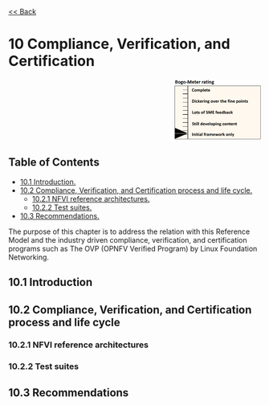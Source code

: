 [<< Back](../../ref_model)
# 10 Compliance, Verification, and Certification
<p align="right"><img src="../figures/bogo_ifo.png" alt="scope" title="Scope" width="35%"/></p>

## Table of Contents
* [10.1	Introduction.](#10.1)
* [10.2	Compliance, Verification, and Certification process and life cycle.](#10.2)
  * [10.2.1 NFVI reference architectures.](#10.2.1)
  * [10.2.2 Test suites.](#10.2.2)
* [10.3	Recommendations.](#10.3)

The purpose of this chapter is to address the relation with this Reference Model and the industry driven compliance, verification, and certification programs such as The OVP (OPNFV Verified Program) by Linux Foundation Networking. 

<a name="10.1"></a>
## 10.1 Introduction

<a name="10.2"></a>
## 10.2	Compliance, Verification, and Certification process and life cycle

<a name="10.2.1"></a>
### 10.2.1 NFVI reference architectures

<a name="10.2.2"></a>
### 10.2.2 Test suites

<a name="10.3"></a>
## 10.3	Recommendations
